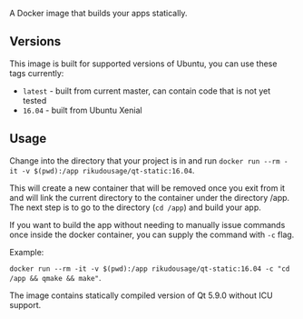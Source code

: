 A Docker image that builds your apps statically.

## Versions

This image is built for supported versions of Ubuntu, you can use
these tags currently:

- `latest` - built from current master, can contain code that
is not yet tested
- `16.04` - built from Ubuntu Xenial

## Usage

Change into the directory that your project is in and run
`docker run --rm -it -v $(pwd):/app rikudousage/qt-static:16.04`.

This will create a new container that will be removed once you
exit from it and will link the current directory to the container
under the directory /app. The next step is to go to the directory
(`cd /app`) and build your app.

If you want to build the app without needing to manually issue
commands once inside the docker container, you can supply the 
command with `-c` flag.

Example:

`docker run --rm -it -v $(pwd):/app rikudousage/qt-static:16.04 -c
"cd /app && qmake && make"`.

The image contains statically compiled version of Qt 5.9.0 without
ICU support.
